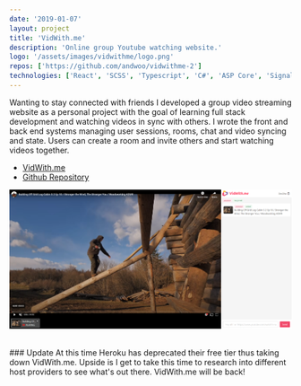 ```yaml
---
date: '2019-01-07'
layout: project
title: 'VidWith.me'
description: 'Online group Youtube watching website.'
logo: '/assets/images/vidwithme/logo.png'
repos: ['https://github.com/andwoo/vidwithme-2']
technologies: ['React', 'SCSS', 'Typescript', 'C#', 'ASP Core', 'SignalR']
---
```


Wanting to stay connected with friends I developed a group video streaming website as a personal project with the goal of learning full stack development and watching videos in sync with others. I wrote the front and back end systems managing user sessions, rooms, chat and video syncing and state. Users can create a room and invite others and start watching videos together.

- [VidWith.me](https://vidwithme-2.herokuapp.com/)
- [Github Repository](https://github.com/andwoo/vidwithme-2)

![VidWith.me](/assets/images/vidwithme/main.png)

<br>
### Update
At this time Heroku has deprecated their free tier thus taking down VidWith.me. Upside is I get to take this time to research into different host providers to see what's out there. VidWith.me will be back!